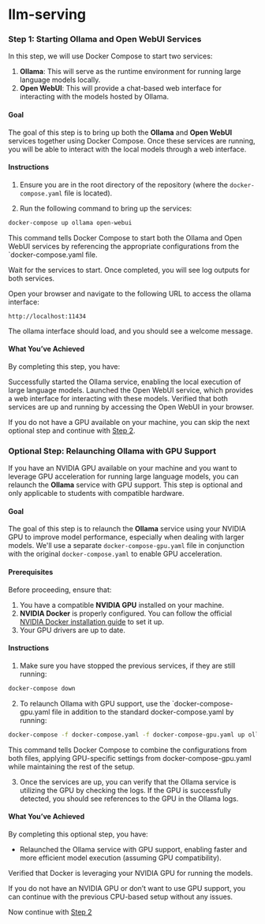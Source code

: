# llm-serving

### Step 1: Starting Ollama and Open WebUI Services

In this step, we will use Docker Compose to start two services:
1. **Ollama**: This will serve as the runtime environment for running large language models locally.
2. **Open WebUI**: This will provide a chat-based web interface for interacting with the models hosted by Ollama.

#### Goal

The goal of this step is to bring up both the **Ollama** and **Open WebUI** services together using Docker Compose. Once these services are running, you will be able to interact with the local models through a web interface.

#### Instructions

1. Ensure you are in the root directory of the repository (where the `docker-compose.yaml` file is located).
   
2. Run the following command to bring up the services:

```bash
docker-compose up ollama open-webui
```

This command tells Docker Compose to start both the Ollama and Open WebUI services by referencing the appropriate configurations from the `docker-compose.yaml file.

Wait for the services to start. Once completed, you will see log outputs for both services.

Open your browser and navigate to the following URL to access the ollama interface:

```
http://localhost:11434
```

The ollama interface should load, and you should see a welcome message.

#### What You’ve Achieved
By completing this step, you have:

Successfully started the Ollama service, enabling the local execution of large language models.
Launched the Open WebUI service, which provides a web interface for interacting with these models.
Verified that both services are up and running by accessing the Open WebUI in your browser.

If you do not have a GPU available on your machine, you can skip the next optional step and continue with [Step 2](https://github.com/AdvancedNLP/llm-serving/tree/step_02).

### Optional Step: Relaunching Ollama with GPU Support

If you have an NVIDIA GPU available on your machine and you want to leverage GPU acceleration for running large language models, you can relaunch the **Ollama** service with GPU support. This step is optional and only applicable to students with compatible hardware.

#### Goal

The goal of this step is to relaunch the **Ollama** service using your NVIDIA GPU to improve model performance, especially when dealing with larger models. We'll use a separate `docker-compose-gpu.yaml` file in conjunction with the original `docker-compose.yaml` to enable GPU acceleration.

#### Prerequisites

Before proceeding, ensure that:
1. You have a compatible **NVIDIA GPU** installed on your machine.
2. **NVIDIA Docker** is properly configured. You can follow the official [NVIDIA Docker installation guide](https://docs.nvidia.com/datacenter/cloud-native/container-toolkit/install-guide.html) to set it up.
3. Your GPU drivers are up to date.

#### Instructions

1. Make sure you have stopped the previous services, if they are still running:

```bash
docker-compose down
```

2. To relaunch Ollama with GPU support, use the `docker-compose-gpu.yaml file in addition to the standard docker-compose.yaml by running:

```bash
docker-compose -f docker-compose.yaml -f docker-compose-gpu.yaml up ollama open-webui
```


This command tells Docker Compose to combine the configurations from both files, applying GPU-specific settings from docker-compose-gpu.yaml while maintaining the rest of the setup.

3. Once the services are up, you can verify that the Ollama service is utilizing the GPU by checking the logs. If the GPU is successfully detected, you should see references to the GPU in the Ollama logs.


#### What You’ve Achieved
By completing this optional step, you have:

- Relaunched the Ollama service with GPU support, enabling faster and more efficient model execution (assuming GPU compatibility).

Verified that Docker is leveraging your NVIDIA GPU for running the models.


If you do not have an NVIDIA GPU or don’t want to use GPU support, you can continue with the previous CPU-based setup without any issues.

Now continue with [Step 2](https://github.com/AdvancedNLP/llm-serving/tree/step_02)